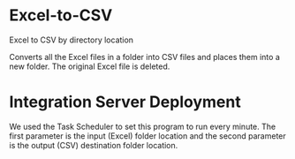 # Excel-to-CSV
 Excel to CSV by directory location
 
 Converts all the Excel files in a folder into CSV files and places them into a new folder. The original Excel file is deleted.
 
 # Integration Server Deployment
 We used the Task Scheduler to set this program to run every minute. The first parameter is the input (Excel) folder location and the second parameter is the output (CSV) destination folder location.